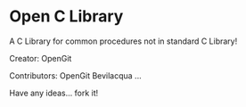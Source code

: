 Open C Library
===============
A C Library for common procedures not in standard C Library!

Creator: OpenGit

Contributors:
OpenGit
Bevilacqua
...

Have any ideas... fork it!
